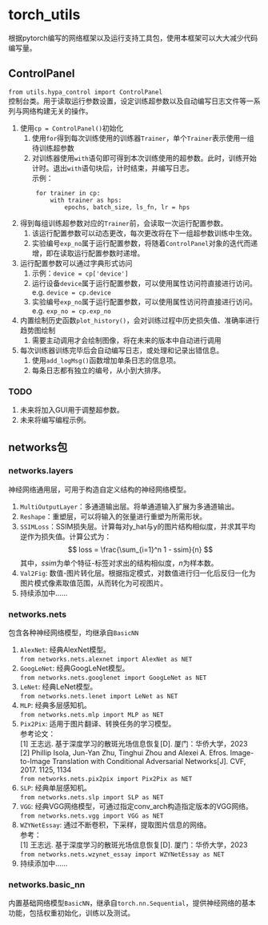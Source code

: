 # torch_utils
根据pytorch编写的网络框架以及运行支持工具包，使用本框架可以大大减少代码编写量。

## ControlPanel
`from utils.hypa_control import ControlPanel`  
控制台类。用于读取运行参数设置，设定训练超参数以及自动编写日志文件等一系列与网络构建无关的操作。
1. 使用`cp = ControlPanel()`初始化
   1. 使用`for`得到每次训练使用的训练器`Trainer`，单个`Trainer`表示使用一组待训练超参数
   2. 对训练器使用`with`语句即可得到本次训练使用的超参数。此时，训练开始计时。退出`with`语句块后，计时结束，并编写日志。  
   示例：
       ```
        for trainer in cp:
            with trainer as hps:
                epochs, batch_size, ls_fn, lr = hps
       ```
2. 得到每组训练超参数对应的`Trainer`前，会读取一次运行配置参数。
   1. 该运行配置参数可以动态更改，每次更改将在下一组超参数训练中生效。 
   2. 实验编号`exp_no`属于运行配置参数，将随着`ControlPanel`对象的迭代而递增，即在读取运行配置参数时递增。
3. 运行配置参数可以通过字典形式访问
   1. 示例：`device = cp['device']`
   2. 运行设备`device`属于运行配置参数，可以使用属性访问符直接进行访问。e.g. `device = cp.device`
   3. 实验编号`exp_no`属于运行配置参数，可以使用属性访问符直接进行访问。e.g. `exp_no = cp.exp_no`
4. 内置绘制历史函数`plot_history()`，会对训练过程中历史损失值、准确率进行趋势图绘制
   1. 需要主动调用才会绘制图像，将在未来的版本中自动进行调用
5. 每次训练器训练完毕后会自动编写日志，或处理和记录出错信息。
   1. 使用`add_logMsg()`函数增加单条日志的信息项。
   2. 每条日志都有独立的编号，从小到大排序。
### TODO
1. 未来将加入GUI用于调整超参数。
2. 未来将编写编程示例。
## networks包
### networks.layers
神经网络通用层，可用于构造自定义结构的神经网络模型。
1. `MultiOutputLayer`：多通道输出层。将单通道输入扩展为多通道输出。
2. `Reshape`：重塑层，可以将输入的张量进行重塑为所需形状。
3. `SSIMLoss`：SSIM损失层。计算每对y_hat与y的图片结构相似度，并求其平均逆作为损失值。计算公式为：$$ loss = \frac{\sum_{i=1}^n 1 - ssim}{n} $$ 其中，$ssim$为单个特征-标签对求出的结构相似度，$n$为样本数。
4. `Val2Fig`: 数值-图片转化层。根据指定模式，对数值进行归一化后反归一化为图片模式像素取值范围，从而转化为可视图片。
5. 持续添加中……
### networks.nets
包含各种神经网络模型，均继承自`BasicNN`
1. `AlexNet`: 经典AlexNet模型。  
`from networks.nets.alexnet import AlexNet as NET`
2. `GoogLeNet`: 经典GoogLeNet模型。  
`from networks.nets.googlenet import GoogLeNet as NET`
3. `LeNet`: 经典LeNet模型。  
`from networks.nets.lenet import LeNet as NET`
4. `MLP`: 经典多层感知机。  
`from networks.nets.mlp import MLP as NET`
5. `Pix2Pix`: 适用于图片翻译、转换任务的学习模型。  
参考论文：  
[1] 王志远. 基于深度学习的散斑光场信息恢复[D]. 厦门：华侨大学，2023  
[2] Phillip Isola, Jun-Yan Zhu, Tinghui Zhou and Alexei A. Efros.
   Image-to-Image Translation with Conditional Adversarial Networks[J].
   CVF, 2017. 1125, 1134  
`from networks.nets.pix2pix import Pix2Pix as NET`
6. `SLP`: 经典单层感知机。  
`from networks.nets.slp import SLP as NET`
7. `VGG`: 经典VGG网络模型，可通过指定conv_arch构造指定版本的VGG网络。  
`from networks.nets.vgg import VGG as NET`
8. `WZYNetEssay`: 通过不断卷积，下采样，提取图片信息的网络。  
参考：  
[1] 王志远. 基于深度学习的散斑光场信息恢复[D]. 厦门：华侨大学，2023  
`from networks.nets.wzynet_essay import WZYNetEssay as NET`
9. 持续添加中……
### networks.basic_nn
内置基础网络模型`BasicNN`，继承自`torch.nn.Sequential`，提供神经网络的基本功能，包括权重初始化，训练以及测试。

